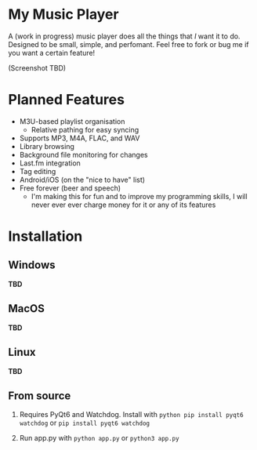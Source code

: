 # My Music Player
A (work in progress) music player does all the things that *I* want it to do. Designed to be small, simple, and perfomant. Feel free to fork or bug me if you want a certain feature!

(Screenshot TBD)

# Planned Features
- M3U-based playlist organisation
  - Relative pathing for easy syncing
- Supports MP3, M4A, FLAC, and WAV
- Library browsing
- Background file monitoring for changes
- Last.fm integration
- Tag editing
- Android/iOS (on the "nice to have" list)
- Free forever (beer and speech)
	- I'm making this for fun and to improve my programming skills, I will never ever ever charge money for it or any of its features

# Installation
## Windows
**TBD**
## MacOS
**TBD**
## Linux
**TBD**
## From source
1. Requires PyQt6 and Watchdog. Install with `python pip install pyqt6 watchdog` or `pip install pyqt6 watchdog`

2. Run app.py with `python app.py` or `python3 app.py`
